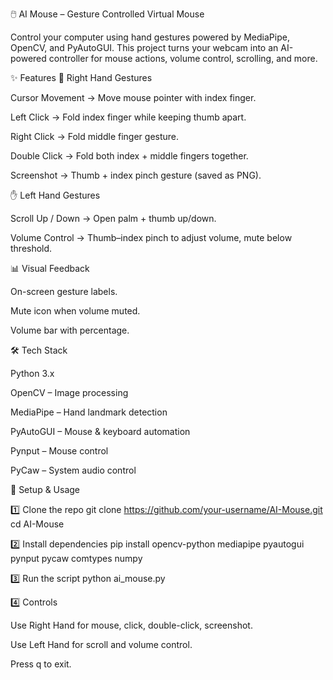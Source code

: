 🖱️ AI Mouse – Gesture Controlled Virtual Mouse

Control your computer using hand gestures powered by MediaPipe, OpenCV, and PyAutoGUI.
This project turns your webcam into an AI-powered controller for mouse actions, volume control, scrolling, and more.

✨ Features
🎯 Right Hand Gestures

Cursor Movement → Move mouse pointer with index finger.

Left Click → Fold index finger while keeping thumb apart.

Right Click → Fold middle finger gesture.

Double Click → Fold both index + middle fingers together.

Screenshot → Thumb + index pinch gesture (saved as PNG).

✋ Left Hand Gestures

Scroll Up / Down → Open palm + thumb up/down.

Volume Control → Thumb–index pinch to adjust volume, mute below threshold.

📊 Visual Feedback

On-screen gesture labels.

Mute icon when volume muted.

Volume bar with percentage.

🛠️ Tech Stack

Python 3.x

OpenCV
 – Image processing

MediaPipe
 – Hand landmark detection

PyAutoGUI
 – Mouse & keyboard automation

Pynput
 – Mouse control

PyCaw
 – System audio control

🚀 Setup & Usage

1️⃣ Clone the repo
git clone https://github.com/your-username/AI-Mouse.git
cd AI-Mouse

2️⃣ Install dependencies
pip install opencv-python mediapipe pyautogui pynput pycaw comtypes numpy

3️⃣ Run the script
python ai_mouse.py

4️⃣ Controls

Use Right Hand for mouse, click, double-click, screenshot.

Use Left Hand for scroll and volume control.

Press q to exit.
